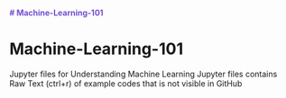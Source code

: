 #### **<font color='#734fd0'> # Machine-Learning-101 </font>**
# Machine-Learning-101
Jupyter files for Understanding Machine Learning
Jupyter files contains Raw Text (ctrl+r) of example codes that is not visible in GitHub
